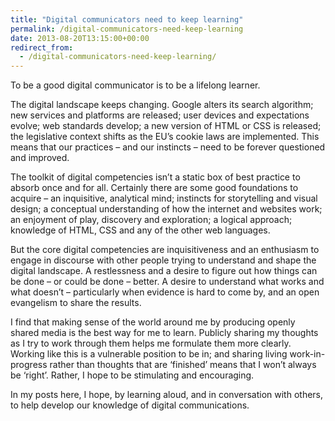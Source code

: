 ```yaml
---
title: "Digital communicators need to keep learning"
permalink: /digital-communicators-need-keep-learning
date: 2013-08-20T13:15:00+00:00
redirect_from:
  - /digital-communicators-need-keep-learning/
---
```


To be a good digital communicator is to be a lifelong learner.

The digital landscape keeps changing. Google alters its search algorithm; new services and platforms are released; user devices and expectations evolve; web standards develop; a new version of HTML or CSS is released; the legislative context shifts as the EU’s cookie laws are implemented. This means that our practices – and our instincts – need to be forever questioned and improved.

The toolkit of digital competencies isn’t a static box of best practice to absorb once and for all. Certainly there are some good foundations to acquire – an inquisitive, analytical mind; instincts for storytelling and visual design; a conceptual understanding of how the internet and websites work; an enjoyment of play, discovery and exploration; a logical approach; knowledge of HTML, CSS and any of the other web languages.

But the core digital competencies are inquisitiveness and an enthusiasm to engage in discourse with other people trying to understand and shape the digital landscape. A restlessness and a desire to figure out how things can be done – or could be done – better. A desire to understand what works and what doesn’t – particularly when evidence is hard to come by, and an open evangelism to share the results.

I find that making sense of the world around me by producing openly shared media is the best way for me to learn. Publicly sharing my thoughts as I try to work through them helps me formulate them more clearly. Working like this is a vulnerable position to be in; and sharing living work-in-progress rather than thoughts that are ‘finished’ means that I won’t always be ‘right’. Rather, I hope to be stimulating and encouraging.

In my posts here, I hope, by learning aloud, and in conversation with others, to help develop our knowledge of digital communications.